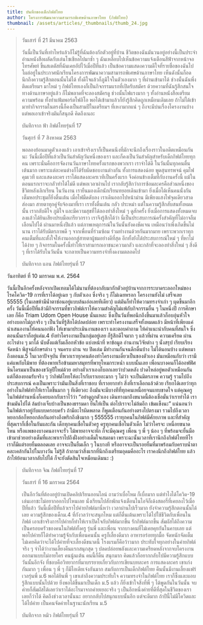 ```yaml
---
title: บันทึกของเด็กกิฟต์ไทย
author: โครงการพัฒนาความสามารถพิเศษด้านภาษาไทย (กิฟต์ไทย)
thumbnail: /assets/articles/_thumbnails/thumb_24.jpg
---
```


> วันเสาร์ ที่ 21 มีนาคม 2563
>
> วันนี้เป็นวันที่เท่าไหร่แล้วก็ไม่รู้ที่ฉันต้องกักตัวอยู่ที่บ้าน
> ชีวิตของฉันมันวนอยู่อย่างนี้เป็นประจำ
> อ่านหนังสือผลัดกับเล่นโซเชียลไปมาซ้ำ ๆ
> ฉันเหลือบไปเห็นข้อความแจ้งเตือนสีฟ้าจากหน้าจอโทรศัพท์
> ขึ้นสเตตัสที่ฉันเคยอัปไว้เมื่อปีที่แล้ว
> เป็นข้อความแสดงความดีใจที่รายชื่อของฉันไปโผล่อยู่ในประกาศนักเรียนโครงการพัฒนาความสามารถพิเศษด้านภาษาไทย
> เห็นดังนั้นก็อดนึกถึงความรู้สึกตอนนั้นไม่ได้
> ทั้งดีใจแล้วก็ภูมิใจในตัวเองมาก ๆ ที่ผ่านเข้ามาได้
> ช่วงนั้นฉันพึ่งติดเตรียมฯ มาใหม่ ๆ
> กิฟต์ไทยเองก็เป็นกิจกรรมแรกที่เปิดรับสมัคร
> ด้วยความที่ฉันรู้สึกสนใจทางด้านภาษาอยู่แล้ว ก็ไม่พลาดที่จะลองสมัครดู
> ช่วงนั้นไฟแรงมาก ๆ ทั้งอ่านหนังสือเตรียมความพร้อม
> ทั้งทำแฟ้มพอร์ตโฟลิโอ พอได้เข้ามาแล้วก็ยังรู้สึกคิดถูกเหมือนเดิมเลย
> ถ้าไม่ได้เข้ามาทำกิจกรรมในตรงนี้ก็คงเป็นสามปีในเตรียมฯ ที่เหงามากแน่ ๆ
> ถึงจะมีบ่นเรื่องโครงงานบ้าง แต่พอเอาเข้าจริงมันก็สนุกดี คิดถึงเนอะ
>
> บันทึกจาก ฟ้า กิฟต์ไทยรุ่นที่ 17
>
> วันศุกร์ ที่ 7 สิงหาคม 2563
>
> พอลองย้อนมาดูตัวเองแล้ว
> เอาเข้าจริงเราก็เป็นคนนึงที่มักจะนึกถึงเรื่องราวในอดีตเหมือนกันนะ
> วันนี้เมื่อปีที่แล้วเป็นวันสำคัญวันหนึ่งของเรา
> และก็คงเป็นวันสำคัญสำหรับเด็กกิฟต์ไทยทุกคน
> เพราะนั่นคือการจัดงานวันภาษาไทยครั้งแรกของพวกเรา เราจำได้ดี
> ในวันนั้นทุกคนตื่นเต้นมาก เพราะแต่ละคนต่างก็ได้รับผิดชอบงานต่างกัน
> ทั้งการแสดงฉ่อย พูดสุนทรพจน์ คุมไฟ คุมเวที และแสดงละคร
> เราได้แสดงละครเวทีเป็นครั้งแรก จึงค่อนข้างเต็มที่กับงานครั้งนี้
> แม้ในตอนแรกเราจะกลัวทำได้ไม่ดี แต่พอเวลาผ่านไป
> เรากลับรู้สึกว่าการซ้อมละครคือส่วนหนึ่งของชีวิตหลังเลิกเรียน ในวันงาน
> เรายืนมองเด็กนักเรียนทยอยเดินเข้ามา
> ยิ่งเมื่อได้เห็นคนนั่งกันเต็มหอประชุมก็ยิ่งตื่นเต้น เมื่อไฟมืดดับลง
> เราเดินออกไปหน้าม่าน มีเพียงแสงไฟจุดเดียวสาดส่องมา
> สายตาทุกคู่จับจ้องมาที่เรา เราทั้งตื่นเต้น กลัว ประหม่า
> แต่ในความรู้สึกสับสนทั้งหมดนั้น เรากลับดีใจ ภูมิใจ
> และมีความสุขที่ได้ลองทำสิ่งใหม่ ๆ ดูสักครั้ง
> ยิ่งเมื่อการแสดงทั้งหมดจบลงแล้วได้ยินเสียงปรบมือเกรียวกราว
> เราจึงรู้สึกได้ว่า นี่เป็นประสบการณ์ครั้งสำคัญที่ไม่อาจลืมเลือนไปได้
> ผ่านมาหนึ่งปีแล้ว แต่ภาพเหตุการณ์ในวันนั้นยังคงชัดเจน
> เหมือนว่าเพิ่งเกิดขึ้นไม่นาน เราได้รับมิตรภาพดี ๆ จากเพื่อนที่ร่วมซ้อม
> ร่วมทำงานด้วยกันมากมาย
> เพราะพวกเราทุกคนเต็มที่และตั้งใจให้งานออกสู่สายตาผู้ชมอย่างดีที่สุด
> อีกทั้งยังได้ประสบการณ์ใหม่ ๆ ที่หาไม่ได้ง่าย ๆ
> กิจกรรมในครั้งนี้ทำให้เราสามารถเอาชนะความกลัว
> และกล้าที่จะลองทำสิ่งใหม่ ๆ สิ่งดี ๆ ที่เราได้รับในวันนั้น
> จะกลายเป็นความทรงจำที่งดงามตลอดไป
>
> บันทึกจาก แอน กิฟต์ไทยรุ่นที่ 17

วันอาทิตย์ ที่ 10 มกราคม พ.ศ. 2564

วันนี้เป็นอีกครั้งหลังจากเปิดเทอมได้ไม่นานที่ต้องกลับมากักตัวอยู่บ้านจากการระบาดระลอกใหม่ของ
โรคโควิด-19 การที่เราได้อยู่เฉย ๆ กับตัวเอง ซึ่งจริง ๆ ก็ไม่เฉยหรอก
โครงงานยังไม่ เสร็จเลย 55555
(ในเลขห้ามีน้ำตาซ่อนอยู่แบบล้นเอ่อเลยทีเดียว) แต่มันก็ทำให้ความทรงจำเก่า
ๆ ผุดขึ้นมาอีกครั้ง
วันนี้เมื่อปีที่แล้วมีกิจกรรมที่ชาวกิฟต์เราให้ความสำคัญไม่แพ้กับกิจกรรมอื่น
ๆ ในหนึ่งปี การศึกษาเลย ก็คือ Triam Udom Open House นั่นแหละ
ซึ่งเป็นวันที่พอนึกถึงขึ้นมาแล้วก็อบอุ่นหัวใจอย่างบอกไม่ถูกจริง ๆ
เป็นวันที่รู้สึกได้ปลดปล่อย เพราะทำโครงงานเสร็จทั้งหมดแล้ว
มีหน้าที่เพียงแค่ นำเสนองานให้คนนอกฟัง ให้เขามาประเมินงานของเรา
และตอบคำถาม ให้คำแนะนำกับคนที่สนใจ ซึ่งตอนนั้นเราก็อยู่แค่ม.4
ยังทำโครงงานเป็นกลุ่มอยู่เลย ก็รู้สึกดีใจมาก ๆ แล้วที่ผ่าน ความเครียด
ผ่านอะไรต่าง ๆ มาได้ นับตั้งแต่เริ่มเลือกหัวข้อ แบ่งหน้าที่ หาข้อมูล
อ่านงานวิจัยต่าง ๆ นั่งสรุป เรียบเรียง จัดหน้า พิสูจน์อักษรต่าง ๆ จนครบ
ผ่าน จบ ปิดเล่ม มีทำงานกันจนดึกดื่นบ้าง ไม่ได้นอนบ้าง แต่พอมาถึงตอนม.5
ในเวลาปัจจุบัน ที่พวกเราทุกคนต้องทำโครงงานเดี่ยวเป็นของตัวเอง
มันเหมือนกับว่า เรามีแค่แพกับไม้พาย
ที่ต้องพายเรือข้ามมหาสมุทรที่พายุโหมกระหน่ำ แบบนั้นเลย
เพื่อนบางคนก็ได้ออฟฟิศซินโดรมมาเป็นของขวัญปีใหม่ด้วย
อย่างตัวเราเองก็บอกเลยว่าปวดหลัง ปวดไหล่อยู่พอตัวเหมือนกัน
แต่ก็ต้องยอมรับจริง ๆ ว่ากิฟต์ไทยให้อะไรกับเราเยอะมาก ๆ ไม่ว่า
จะเป็นมิตรภาพ ความรู้ รวมไปถึงประสบการณ์
คงเป็นเพราะว่ามันเป็นสิ่งที่เราชอบ ที่เราอยากทำ สิ่งที่เราเลือกแล้วด้วย
เรียกได้เลยว่าทุกอย่างในกิฟต์ทำให้เราโตขึ้นมาก ๆ ทีเดียวอะ
ถึงมันจะมีบางทีที่ทุกคนเหนื่อยจนแทบขาดใจ
แต่คุณครูในกิฟต์ท่านหนึ่งก็เคยบอกกับเราไว้ว่า “อย่าดูถูกตัวเอง
เดินทางมาถึงขนาดนี้ต้องเชื่อมั่นว่าเราทำได้ เราข้ามมันไปได้
ล้มบ้างเจ็บบ้างเป็นของธรรมดา ยืนให้เป็น ต่อไปเราจะไม่ล้มอีก เข้มแข็งนะ”
แน่นอนว่าในกิฟต์เราอยู่กับแบบครอบครัว ถ้ามีอะไรผิดพลาด
ก็พูดเตือนกันอย่างตรงไปตรงมา
รวมไปถึงเวลาหยอกล้อก็หยอกล้อกันอย่างถึงพริกถึงขิงมาก ๆ 555555
เราทุกคนในกิฟต์มีศักยภาพ และที่สำคัญที่สุดเราก็เชื่อในกันและกัน
เด็กทุกคนเชื่อในตัวครู ครูทุกคนเชื่อในตัวเด็ก ไม่ว่าใครจะ เหนื่อยขนาดไหน
หรือแพของบางคนอาจจะรั่ว ไม้พายอาจจะหัก ก็จะมีคุณครู เพื่อน ๆ พี่ ๆ น้อง
ๆ
ที่พร้อมจะยื่นมือเข้ามาช่วยอย่างเต็มที่และพาเราไปถึงฝั่งอย่างเต็มใจเสมอมา
เพราะฉะนั้นเวลาที่เรานึกถึงกิฟต์ไทยทีไร เราก็มีแต่รอยยิ้มตลอดเลย
อาจจะเป็นยิ้มเล็ก ๆ ในบางที
หรืออาจจะเป็นรอยยิ้มที่มาพร้อมกับคราบน้ำตาคละเคล้ากันไปในบางวัน ไม่รู้สิ
ถ้าถามว่าสิ่งแรกที่นึกถึงเตรียมอุดมคืออะไร เราคงนึกถึงกิฟต์ไทย
แล้วถ้าให้ย้อนเวลากลับไปได้ ก็จะยังตัดสินใจเหมือนเดิมนะ :)

> บันทึกจาก จิณ กิฟต์ไทยรุ่นที่ 17
>
> วันเสาร์ ที่ 16 มกราคม 2564
>
> เป็นอีกวันที่ต้องอยู่บ้านเปิดคลิปเรียนออนไลน์ ถามว่าเบื่อไหม
> ก็เบื่อมาก แต่ทำไงได้โควิด-19 เล่นเอาซะไม่อยากออกไปไหนเลย
> นั่งเรียนไปสักพักแจ้งเตือนในไอจีก็เด้งสตอรี่ที่เคยลงไว้เมื่อปีที่แล้ว
> วันนี้เมื่อปีที่แล้วเราไปค่ายกิฟต์มานี่หว่า เวลาผ่านไปเร็วมาก
> ยังจำความรู้สึกตอนนั้นได้เลย ความรู้สึกของเด็กม.4 ที่กังวลว่าจะสนุกไหม
> แต่ก็ตื่นเต้นเพราะได้ไปใช้ชีวิตกับเพื่อนในกิฟต์
> เอาเข้าจริงการไปค่ายก็ทำให้เราเปิดใจกับกิฟต์มากขึ้น รักกิฟต์มากขึ้น
> สัมผัสได้ถึงความเป็นครอบครัวของคนในกิฟต์ทั้งครู รุ่นพี่ และเพื่อน
> จากบางคนที่ไม่เคยคุยกันในคาบเลย
> แต่พอไปค่ายก็ได้ทำความรู้จักกับเพื่อนคนนั้น ครูก็เลี้ยงดีมาก
> อาหารอร่อยทุกมื้อ จัดหนักจัดเต็ม
> ไม่เคยคิดว่าจะได้ไปค่ายที่จะเลี้ยงดีขนาดนี้ โรงแรมก็คือว้าวมาก
> ประทับใจทุกอย่างในค่ายกิฟต์จริง ๆ จำได้ว่างานเลี้ยงคืนแรกสนุกสุด ๆ
> ปลดปล่อยพลังและความเครียดหลังจากจบโครงงานออกมาแบบไม่อายใคร คนนู้นเต้น
> คนนี้ก็ดิ้น สนุกมาก คิดแล้วก็อยากกลับไปมีความรู้สึกแบบวันนั้นอีกจัง
> ที่ชอบคือวิทยากรที่มาบรรยายเกี่ยวกับการเขียนบทละคร การแสดงละคร
> เขาเก่งกันมาก ๆ เพื่อน ๆ พี่ ๆ ก็มีไอเดียเจ๋งกันมาก
> สมกับการเป็นเด็กกิฟต์ไทย คืนนั้นมีงานเลี้ยงแฟร์เวลรุ่นพี่ ม.6
> พอได้ยินพี่ ๆ เขาเล่าถึงความประทับใจ ความทรงจำในกิฟต์ไทย
> เราก็ซึ้งและแอบรู้สึกแบบนั้นไปด้วย ยิ่งพอได้ขึ้นมาเป็นเด็ก ม.5 แล้ว
> ก็ยิ่งเข้าใจสิ่งที่พี่ ๆ ได้พูดกันในวันนั้น
> จบค่ายก็สัมผัสได้เลยว่าเราได้อะไรมาจากค่ายเยอะจริง ๆ
> เป็นอีกหนึ่งค่ายที่ดีที่สุดในชีวิตของเราเลยก็ว่าได้
> คิดถึงช่วงเวลานั้นนะ อยากกลับไปสนุกแบบนั้นอีก แต่จะดีมาก
> ถ้าปีนี้ไม่มีโควิดและได้ไปค่าย เป็นคนจัดค่ายในฐานะนักเรียน ม.5
>
> บันทึกจาก หมิว กิฟต์ไทยรุ่นที่ 17
